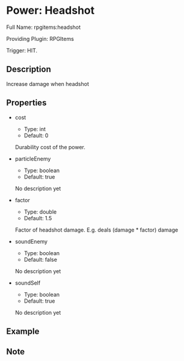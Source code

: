 # Power: Headshot

<!-- This file is generated ingame by `/rpgitem gen-wiki`. -->
<!-- Please only edit between "beginCustomXXXX" and "endCustomXXXX".  -->
<!-- If you want to edit description of this power or property, -->
<!-- please edit corresponding section in "resources/lang/en_US.yml" -->

Full Name: rpgitems:headshot

Providing Plugin: RPGItems

Trigger: HIT.

<!-- beginCustomHeader -->
<!-- endCustomHeader -->

## Description

Increase damage when headshot
<!-- beginCustomDescription -->
<!-- endCustomDescription -->

## Properties

* cost

  * Type: int
  * Default: 0

  Durability cost of the power.

* particleEnemy

  * Type: boolean
  * Default: true

  No description yet

* factor

  * Type: double
  * Default: 1.5

  Factor of headshot damage. E.g. deals (damage * factor) damage

* soundEnemy

  * Type: boolean
  * Default: false

  No description yet

* soundSelf

  * Type: boolean
  * Default: true

  No description yet


<!-- beginCustomProperties -->
<!-- endCustomProperties -->

## Example

<!-- beginCustomExample -->
<!-- endCustomExample -->

## Note

<!-- beginCustomNote -->
<!-- endCustomNote -->